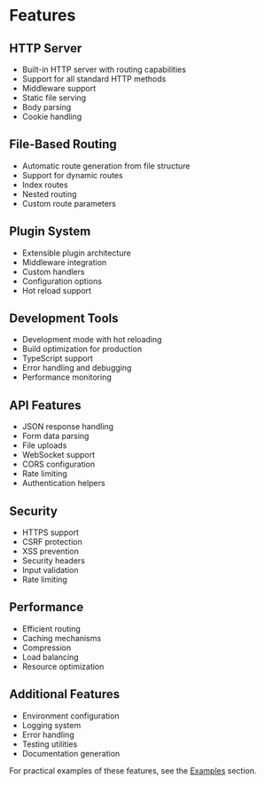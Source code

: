 # Features

## HTTP Server
- Built-in HTTP server with routing capabilities
- Support for all standard HTTP methods
- Middleware support
- Static file serving
- Body parsing
- Cookie handling

## File-Based Routing
- Automatic route generation from file structure
- Support for dynamic routes
- Index routes
- Nested routing
- Custom route parameters

## Plugin System
- Extensible plugin architecture
- Middleware integration
- Custom handlers
- Configuration options
- Hot reload support

## Development Tools
- Development mode with hot reloading
- Build optimization for production
- TypeScript support
- Error handling and debugging
- Performance monitoring

## API Features
- JSON response handling
- Form data parsing
- File uploads
- WebSocket support
- CORS configuration
- Rate limiting
- Authentication helpers

## Security
- HTTPS support
- CSRF protection
- XSS prevention
- Security headers
- Input validation
- Rate limiting

## Performance
- Efficient routing
- Caching mechanisms
- Compression
- Load balancing
- Resource optimization

## Additional Features
- Environment configuration
- Logging system
- Error handling
- Testing utilities
- Documentation generation

For practical examples of these features, see the [Examples](./examples.md) section.
